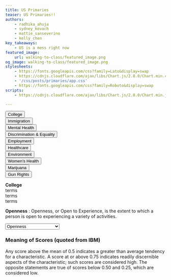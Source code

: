 ```yaml
---
title: US Primaries
teaser: US Primaries!!
authors:
    - radhika_ahuja
    - sydney_kovach
    - mattie_sanseverino
    - kelly_chen
key_takeaways:
    - US is a mess right now
featured_image:
    url: walking-to-class/featured_image.png
og_image: walking-to-class/featured_image.png
stylesheets:
    - https://fonts.googleapis.com/css?family=Lato&display=swap
    - https://cdnjs.cloudflare.com/ajax/libs/Chart.js/2.8.0/Chart.min.css
    - '/css/posts/primaries/app.css'
    - https://fonts.googleapis.com/css?family=Roboto&display=swap
scripts:
    - https://cdnjs.cloudflare.com/ajax/libs/Chart.js/2.8.0/Chart.min.js

---
```


  <!-- Include statements here to ensure order -->
  <!-- TODO**: Figure out a better way -->
  <script src="/js/posts/primaries/amy-klobuchar_traits.js"></script>
  <script src="/js/posts/primaries/bernie-sanders_traits.js"></script>
  <script src="/js/posts/primaries/donald-trump_traits.js"></script>
  <script src="/js/posts/primaries/elizabeth-warren_traits.js"></script>
  <script src="/js/posts/primaries/joe-biden_traits.js"></script>
  <script src="/js/posts/primaries/michael-bloomberg_traits.js"></script>
  <script src="/js/posts/primaries/pete-buttigieg_traits.js"></script>
  <script src="/js/posts/primaries/helper.js"></script>
  <script src="https://cdnjs.cloudflare.com/ajax/libs/Chart.js/2.8.0/Chart.min.js"></script>

  <!-- NOTES on Keywords Charts -->
  <!-- The buttons represent a group of keywords (Eg: college represents student, tuition, debt, etc. -->
  <!-- For each candidate, on hover, we can see how many times they mentioned the certain keyword in their tweets -->
  <!-- Useful analysis could be mentioning topics that have been spoken the most and least about in total (add up numbers), or if a certain candidate is significantly more outspoken about a certain topic -->

  <!-- SECTION: Keywords Chart -->
  <script>
  function search_terms(keyword) {
    output = "";
    output = output.concat("<strong>", keyword.toString(), "</strong> <br>");
    //TODO: concatanate to search terms to output (and add <br> tag after)
    // Eg: func (_keyword_) = college, tuition, student, etc.
    output = output.concat("{search_terms}");
    document.getElementById("search-terms").innerHTML = output;
  }  
  </script>

  <script>
    // function reset() {
    //   document.getElementById('keyword-button').style.color = "#000000";
    //   document.getElementById('keyword-button').style.backgroundColor = "#FFFFFF"; 
    // }

    // function update_btn_color(_this) {
    //   _this.style.color = "#FFFFFF";
    //   _this.style.backgroundColor = "#000000";
    // }
  </script>

  <!-- TODO**: Fix styling to even out spacing -->
  <div id="keyword-wrapper">
    <div id="btn-group">
      <div class="btn-group-1">
      <div>
      <button id="keyword-button" onclick="keyword_func('college'); search_terms('college'); reset(); update_btn_color(this);">College</button> 
      </div>
      <div>
      <button id="keyword-button" onclick="keyword_func('immigration'); search_terms('immigration'); reset(); update_btn_color(this);">Immigration</button> 
      </div>
      <div>
      <button id="keyword-button" onclick="keyword_func('mental health'); search_terms('mental-health'); reset(); update_btn_color(this);">Mental Health</button> 
      </div>
      <div>
      <button id="keyword-button" onclick="keyword_func('discrimination and equality'); search_terms('discrimination-and-equality'); reset(); update_btn_color(this);">Discrimination & Equality</button> 
      </div>
      <div>
      <button id="keyword-button" onclick="keyword_func('discrimination and equality'); search_terms('employment'); reset(); update_btn_color(this);">Employment</button> <!-- TODO: Add employment, pass to keyword_func -->
      </div>
      </div>
      <div class="btn-group-2">
      <div>
      <button id="keyword-button" onclick="keyword_func('healthcare'); search_terms('healthcare'); reset(); update_btn_color(this);">Healthcare</button>
      </div>
      <div>
      <button id="keyword-button" onclick="keyword_func('environment'); search_terms('environment'); reset(); update_btn_color(this);">Environment</button>
      </div>
      <div>
      <button id="keyword-button" onclick="keyword_func('women\'s health'); search_terms('women'); reset(); update_btn_color(this);">Women's Health</button>
      </div>
      <div>
      <button id="keyword-button" onclick="keyword_func('marijuana'); search_terms('weed'); reset(); update_btn_color(this);">Marijuana</button>
      </div>
      <div>
      <button id="keyword-button" onclick="keyword_func('gun issues'); search_terms('gun-rights'); reset(); update_btn_color(this);">Gun Rights</button>
      </div>
      </div>
    </div>
    <div>
      <canvas id="keyword-chart"></canvas>
    </div>
    <div class="info-box" id="term-info-box">
      <!-- Default college - changes on click -->
      <div class="inner-div">
      <p id="search-terms">
      <strong>College</strong> <br>
          terms <br>
          terms <br>
          terms <br>
      </p>
      </div>
    </div>
  </div>

  <script src="/js/posts/primaries/keyword_chart.js"></script>

<!-- END OF SECTION -->

<!-- NOTES on Personality Chart -->
<!-- For each personality trait, each candidate's bubble size (i.e., the radius), shows a percentage for how much they possess a trait -->
<!-- "Any score above the mean of 0.5 indicates a greater than average tendency for a characteristic. A score at or above 0.75 indicates readily discernible aspects of the characteristic; such scores are considered high. The opposite statements are true of scores below 0.50 and 0.25, which are considered low.", but I adjusted the numbers (* 100), to make them a percentage. So we can modify the statement here too -->

<!-- SECTION: Personality Chart-->
<div id="bubble-wrapper">
  <div>
    <canvas id="bubble-chart"></canvas>
  </div>
    <!-- Default Openness, changes on-click -->
  <div class="info-box" id="trait-info-box"> <!-- TODO**: Fix styling so no overflow from chart -->
    <div class="inner-div">
    <p id="trait_meaning">
    <strong>Openness</strong>
    : Openness, or Open to Experience, is the extent to which a person is open to experiencing a variety of activities. 
    </p>
    </div>
  </div>
</div>

<!-- Modify bubble_chart (y constant), to bubble_chart_2 (r constant) to view-->
  <script src="/js/posts/primaries/bubble_chart.js"></script>
  <script src="/js/posts/primaries/trait_details.js"></script>

  <script>
  function trait_meaning_func(trait) {
    output = "";
    output = output.concat("<strong>", trait.toString(), "</strong>", ": ", trait_meanings[trait]);
    document.getElementById("trait_meaning").innerHTML = output;
  }
  </script>

  <script>
    let x = window.matchMedia("(max-width: 480px)");
  </script>

  <!-- TODO**: Remove some traits? or break down into main traits and sub-traits-->
  <!-- TODO**: Change scale for media queries -->
  <div id="dropdown">
  <select onchange="bubble_func(this.value, x); trait_meaning_func(this.value);">
  <option value='Openness'>Openness</option>
  <option value='Conscientiousness'>Conscientiousness</option>
  <option value='Agreeableness'>Agreeableness</option>
  <option value='Extraversion'>Introversion/Extraversion</option>
  <option value='Emotional range'>Emotional Range</option>
  <option value='Adventurousness'>Adventurousness</option>
  <option value='Artistic interests'>Artistic Interests</option>
  <option value='Emotionality'>Emotionality</option>
  <option value='Imagination'>Imagination</option>
  <option value='Intellect'>Intellect</option>
  <option value='Authority-challenging'>Authority-Challenging</option>
  <option value='Achievement striving'>Achievement-Striving</option>
  <option value='Cautiousness'>Cautiousness</option>
  <option value='Dutifulness'>Dutifulness</option>
  <option value='Orderliness'>Orderliness</option>
  <option value='Self-discipline'>Self-Discipline</option>
  <option value='Self-efficacy'>Self Efficacy</option>
  <option value='Activity level'>Activity Level</option>
  <option value='Assertiveness'>Assertiveness</option>
  <option value='Cheerfulness'>Cheerfulness</option>
  <option value='Excitement-seeking'>Excitement-seeking</option>
  <option value='Outgoing'>Outgoing</option>
  <option value='Gregariousness'>Gregariousness</option>
  <option value='Altruism'>Altruism</option>
  <option value='Cooperation'>Cooperation</option>
  <option value='Modesty'>Modesty</option>
  <option value='Uncompromising'>Uncompromising</option>
  <option value='Sympathy'>Sympathy</option>
  <option value='Trust'>Trust</option>
  <option value='Fiery'>Fiery</option>
  <option value='Prone to worry'>Prone to worry</option>
  <option value='Melancholy'>Melancholy</option>
  <option value='Immoderation'>Immoderation</option>
  <option value='Self-consciousness'>Self-consciousness</option>
  <option value='Susceptible to stress'>Susceptible to stress</option>
  </select>
  </div>

   <script>
    function make_responsive(x) {
      if (x.matches) {
        Chart.defaults.global.responsive = false;
        Chart.defaults.global.maintainAspectRatio = false;

        keywordChart.data.labels = ["Klobuchar", "Sanders", "Trump", "Warren", "Biden", "Buttigieg"];
        keywordChart.canvas.parentNode.style.width = "340px";

        bubble_chart.options.scales.xAxes = [{ 
          type: 'category',
          labels: ['A.K.', 'B.S.', 'D.T.', 'E.W.', 'J.B.', 'P.B.'],
            scaleLabel: {
            display: false,
            labelString: "Candidates"
            },
          display: true,
        }];

        let radius = 10;
        bubble_chart.canvas.parentNode.style.width = "340px";
        bubble_chart.data.datasets = [
          {
            label: [""],
            data: [{
              x: 0,
              y: 0,
              r: 0
            }]
          },
          {
            label: "Amy Klobuchar",
            backgroundColor: color_code('amy-klobuchar', 0.8),
            data: [{
              x: 'A.K.',
              y: (amy_klobuchar_traits['Openness'] * default_scale).toFixed(2),			  
                    //r: (amy_klobuchar_traits['Openness'] * default_scale).toFixed(2),
                    r: radius,
            }]
            }, {
            label: "Bernie Sanders",
            backgroundColor: color_code('bernie-sanders', 0.8),
            data: [{
              x: 'B.S.',
              y: (bernie_sanders_traits['Openness'] * default_scale).toFixed(2),			  	  
                    //r: (bernie_sanders_traits['Openness'] * default_scale).toFixed(2),
                    r: radius,
            }]
            },
            {
            label: "Donald Trump",
            backgroundColor: color_code('donald-trump', 0.8),
            data: [{
              x: 'D.T.',
              y: (donald_trump_traits['Openness'] * default_scale).toFixed(2),
                    //r: (donald_trump_traits['Openness'] * default_scale).toFixed(2),
                    r: radius,
            }]
            },
            {
            label: "Elizabeth Warren",
            backgroundColor: color_code('elizabeth-warren', 0.8),
            data: [{
              x: 'E.W.',
              y: (elizabeth_warren_traits['Openness'] * default_scale).toFixed(2),			  
                    //r: (elizabeth_warren_traits['Openness'] * default_scale).toFixed(2),
                    r: radius,
            }]
            }, 
          {
            label: "Joe Biden",
            backgroundColor: color_code('joe-biden', 0.8),
            data: [{
            x: 'J.B.',
            y: (joe_biden_traits['Openness'] * default_scale).toFixed(2),			  
                  //r: (joe_biden_traits['Openness'] * default_scale).toFixed(2),
                  r: radius,
            }]
          },  
          {
            label: "Pete Buttigieg",
            backgroundColor: color_code('pete-buttigieg', 0.8),
            data: [{
            x: 'P.B.',
            y: (pete_buttigieg_traits['Openness'] * default_scale).toFixed(2),		  
                  //r: (pete_buttigieg_traits['Openness'] * default_scale).toFixed(2),
                  r: radius,
            }]
          },  {
            label: [""],
            data: [{
              x: 7,
              y: 6,
              r: 0
            }]
          },];

        bubble_chart.update();
      }
    }

    make_responsive(x);
    x.addListener(make_responsive);  
  </script>
<!-- END OF SECTION -->

### Meaning of Scores (quoted from IBM)
 
  Any score above the mean of 0.5 indicates a greater than average tendency for a characteristic. A score at or above 0.75 indicates readily discernible aspects of the characteristic; such scores are considered high.
  The opposite statements are true of scores below 0.50 and 0.25, which are considered low.

